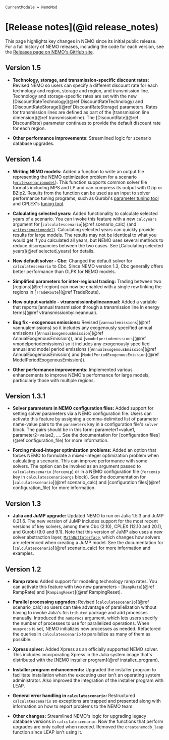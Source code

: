 ```@meta
CurrentModule = NemoMod
```
# [Release notes](@id release_notes)

This page highlights key changes in NEMO since its initial public release. For a full history of NEMO releases, including the code for each version, see the [Releases page on NEMO's GitHub site](https://github.com/sei-international/NemoMod.jl/releases).

## Version 1.5

  * **Technology, storage, and transmission-specific discount rates:** Revised NEMO so users can specify a different discount rate for each technology and region, storage and region, and transmission line. Technology and storage-specific rates are set with the new [DiscountRateTechnology](@ref DiscountRateTechnology) and [DiscountRateStorage](@ref DiscountRateStorage) parameters. Rates for transmission lines are defined as part of the [transmission line dimension](@ref transmissionline). The [DiscountRate](@ref DiscountRate) parameter continues to provide the default discount rate for each region.

  * **Other performance improvements:** Streamlined logic for scenario database upgrades.

## Version 1.4

  * **Writing NEMO models:** Added a function to write an output file representing the NEMO optimization problem for a scenario ([`writescenariomodel`](@ref)). This function supports common solver file formats including MPS and LP and can compress its output with Gzip or BZip2. Results from the function can be used as an input to solver performance tuning programs, such as Gurobi's [parameter tuning tool](https://www.gurobi.com/documentation/9.1/refman/parameter_tuning_tool.html) and CPLEX's [tuning tool](https://www.ibm.com/support/knowledgecenter/SSSA5P_20.1.0/ilog.odms.cplex.help/CPLEX/UsrMan/topics/progr_consid/tuning/01_tune_title_synopsis.html).

  * **Calculating selected years:** Added functionality to calculate selected years of a scenario. You can invoke this feature with a new `calcyears` argument for [`calculatescenario`](@ref scenario_calc) (and [`writescenariomodel`](@ref)). Calculating selected years can quickly provide results for large models. The results may not be identical to what you would get if you calculated all years, but NEMO uses several methods to reduce discrepancies between the two cases. See [Calculating selected years](@ref selected_years) for details.

  * **New default solver - Cbc:** Changed the default solver for `calculatescenario` to Cbc. Since NEMO version 1.3, Cbc generally offers better performance than GLPK for NEMO models.

  * **Simplified parameters for inter-regional trading:** Trading between two [regions](@ref region) can now be enabled with a single row linking the regions in [`TradeRoute`](@ref TradeRoute).

  * **New output variable - vtransmissionbylineannual:** Added a variable that reports [annual transmission through a transmission line in energy terms](@ref vtransmissionbylineannual).

  * **Bug fix - exogenous emissions:** Revised [`vannualemissions`](@ref vannualemissions) so it includes any exogenously specified annual emissions ([`AnnualExogenousEmission`](@ref AnnualExogenousEmission)), and [`vmodelperiodemissions`](@ref vmodelperiodemissions) so it includes any exogenously specified annual and model period emissions ([`AnnualExogenousEmission`](@ref AnnualExogenousEmission) and [`ModelPeriodExogenousEmission`](@ref ModelPeriodExogenousEmission)).

  * **Other performance improvements:** Implemented various enhancements to improve NEMO's performance for large models, particularly those with multiple regions.

## Version 1.3.1

  * **Solver parameters in NEMO configuration files:** Added support for setting solver parameters via a NEMO configuration file. Users can activate this feature by assigning a comma-delimited list of parameter name-value pairs to the `parameters` key in a configuration file's `solver` block. The pairs should be in this form: parameter1=value1, parameter2=value2, .... See the documentation for [configuration files](@ref configuration_file) for more information.

  * **Forcing mixed-integer optimization problems:** Added an option that forces NEMO to formulate a mixed-integer optimization problem when calculating a scenario. This can improve performance with some solvers. The option can be invoked as an argument passed to `calculatescenario` (`forcemip`) or in a NEMO configuration file (`forcemip` key in `calculatescenarioargs` block). See the documentation for [`calculatescenario`](@ref scenario_calc) and [configuration files](@ref configuration_file) for more information.

## Version 1.3

  * **Julia and JuMP upgrade:** Updated NEMO to run on Julia 1.5.3 and JuMP 0.21.6. The new version of JuMP includes support for the most recent versions of key solvers, among them Cbc (2.10), CPLEX (12.10 and 20.1), and Gurobi (9.0 and 9.1). Note that this version of JuMP also uses a new solver abstraction layer, [`MathOptInterface`](https://github.com/jump-dev/MathOptInterface.jl), which changes how solvers are referenced when creating a JuMP model. See the documentation for [`calculatescenario`](@ref scenario_calc) for more information and examples.

## Version 1.2

  * **Ramp rates:** Added support for modeling technology ramp rates. You can activate this feature with two new parameters - [`RampRate`](@ref RampRate) and [`RampingReset`](@ref RampingReset).

  * **Parallel processing upgrades:** Revised [`calculatescenario`](@ref scenario_calc) so users can take advantage of parallelization without having to invoke Julia's `Distributed` package and add processes manually. Introduced the `numprocs` argument, which lets users specify the number of processes to use for parallelized operations. When `numprocs` is set, NEMO initializes new processes as needed. Refactored the queries in `calculatescenario` to parallelize as many of them as possible.

  * **Xpress solver:** Added Xpress as an officially supported NEMO solver. This includes incorporating Xpress in the Julia system image that's distributed with the [NEMO installer program](@ref installer_program).

  * **Installer program enhancements:** Upgraded the installer program to facilitate installation when the executing user isn't an operating system administrator. Also improved the integration of the installer program with LEAP.

  * **General error handling in `calculatescenario`:** Restructured `calculatescenario` so exceptions are trapped and presented along with information on how to report problems to the NEMO team.

  * **Other changes:** Streamlined NEMO's logic for upgrading legacy database versions in `calculatescenario`. Now the functions that perform upgrades are only called when needed. Removed the `createnemodb_leap` function since LEAP isn't using it.
